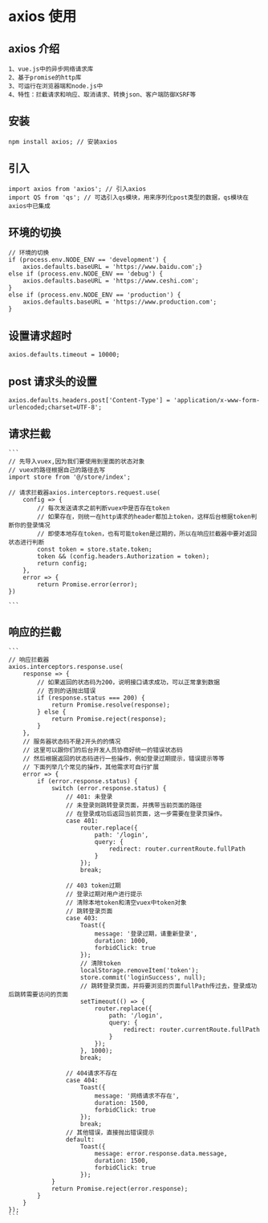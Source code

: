 # axios 使用

## axios 介绍

    1、vue.js中的异步网络请求库
    2、基于promise的http库
    3、可运行在浏览器端和node.js中
    4、特性：拦截请求和响应、取消请求、转换json、客户端防御XSRF等

## 安装

    npm install axios; // 安装axios

## 引入

    import axios from 'axios'; // 引入axios
    import QS from 'qs'; // 可选引入qs模块，用来序列化post类型的数据，qs模块在axios中已集成

## 环境的切换

    // 环境的切换
    if (process.env.NODE_ENV == 'development') {
        axios.defaults.baseURL = 'https://www.baidu.com';}
    else if (process.env.NODE_ENV == 'debug') {
        axios.defaults.baseURL = 'https://www.ceshi.com';
    }
    else if (process.env.NODE_ENV == 'production') {
        axios.defaults.baseURL = 'https://www.production.com';
    }

## 设置请求超时

    axios.defaults.timeout = 10000;

## post 请求头的设置

    axios.defaults.headers.post['Content-Type'] = 'application/x-www-form-urlencoded;charset=UTF-8';

## 请求拦截

    ```
    // 先导入vuex,因为我们要使用到里面的状态对象
    // vuex的路径根据自己的路径去写
    import store from '@/store/index';

    // 请求拦截器axios.interceptors.request.use(
        config => {
            // 每次发送请求之前判断vuex中是否存在token
            // 如果存在，则统一在http请求的header都加上token，这样后台根据token判断你的登录情况
            // 即使本地存在token，也有可能token是过期的，所以在响应拦截器中要对返回状态进行判断
            const token = store.state.token;
            token && (config.headers.Authorization = token);
            return config;
        },
        error => {
            return Promise.error(error);
    })

    ```

## 响应的拦截

    ```
    // 响应拦截器
    axios.interceptors.response.use(
        response => {
            // 如果返回的状态码为200，说明接口请求成功，可以正常拿到数据
            // 否则的话抛出错误
            if (response.status === 200) {
                return Promise.resolve(response);
            } else {
                return Promise.reject(response);
            }
        },
        // 服务器状态码不是2开头的的情况
        // 这里可以跟你们的后台开发人员协商好统一的错误状态码
        // 然后根据返回的状态码进行一些操作，例如登录过期提示，错误提示等等
        // 下面列举几个常见的操作，其他需求可自行扩展
        error => {
            if (error.response.status) {
                switch (error.response.status) {
                    // 401: 未登录
                    // 未登录则跳转登录页面，并携带当前页面的路径
                    // 在登录成功后返回当前页面，这一步需要在登录页操作。
                    case 401:
                        router.replace({
                            path: '/login',
                            query: {
                                redirect: router.currentRoute.fullPath
                            }
                        });
                        break;

                    // 403 token过期
                    // 登录过期对用户进行提示
                    // 清除本地token和清空vuex中token对象
                    // 跳转登录页面
                    case 403:
                        Toast({
                            message: '登录过期，请重新登录',
                            duration: 1000,
                            forbidClick: true
                        });
                        // 清除token
                        localStorage.removeItem('token');
                        store.commit('loginSuccess', null);
                        // 跳转登录页面，并将要浏览的页面fullPath传过去，登录成功后跳转需要访问的页面
                        setTimeout(() => {
                            router.replace({
                                path: '/login',
                                query: {
                                    redirect: router.currentRoute.fullPath
                                }
                            });
                        }, 1000);
                        break;

                    // 404请求不存在
                    case 404:
                        Toast({
                            message: '网络请求不存在',
                            duration: 1500,
                            forbidClick: true
                        });
                        break;
                    // 其他错误，直接抛出错误提示
                    default:
                        Toast({
                            message: error.response.data.message,
                            duration: 1500,
                            forbidClick: true
                        });
                }
                return Promise.reject(error.response);
            }
        }
    });
    ```
